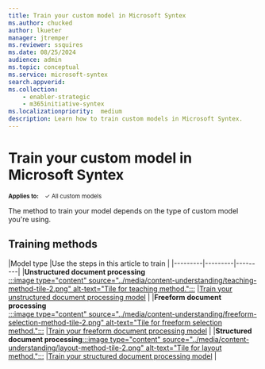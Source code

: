 ```yaml
---
title: Train your custom model in Microsoft Syntex
ms.author: chucked
author: lkueter
manager: jtremper
ms.reviewer: ssquires
ms.date: 08/25/2024
audience: admin
ms.topic: conceptual
ms.service: microsoft-syntex
search.appverid: 
ms.collection: 
    - enabler-strategic
    - m365initiative-syntex
ms.localizationpriority:  medium
description: Learn how to train custom models in Microsoft Syntex.
---
```


# Train your custom model in Microsoft Syntex

<sup>**Applies to:**  &ensp; &#10003; All custom models &ensp; </sup>

The method to train your model depends on the type of custom model you're using. 

## Training methods

|Model type  |Use the steps in this article to train  |
|---------|---------|---------|
|**Unstructured document processing**<br>[:::image type="content" source="../media/content-understanding/teaching-method-tile-2.png" alt-text="Tile for teaching method.":::](create-a-classifier.md) |[Train your unstructured document processing model](create-a-classifier.md)   |
|**Freeform document processing**<br>[:::image type="content" source="../media/content-understanding/freeform-selection-method-tile-2.png" alt-text="Tile for freeform selection method.":::](create-a-form-processing-model.md)       |[Train your freeform document processing model](create-a-form-processing-model.md) |
|**Structured document processing**[:::image type="content" source="../media/content-understanding/layout-method-tile-2.png" alt-text="Tile for layout method.":::](create-a-form-processing-model.md)   |[Train your structured document processing model](create-a-form-processing-model.md)     |


